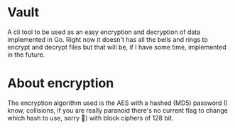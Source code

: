 # Vault

A cli tool to be used as an easy encryption and decryption of data implemented
in Go. Right now it doesn't has all the bells and rings to encrypt and decrypt
files but that will be, if I have some time, implemented in the future.

# About encryption

The encryption algorithm used is the AES with a hashed (MD5) password (I know,
collisions, if you are really paranoid there's no current flag to change which
hash to use, sorry :poop:) with block ciphers of 128 bit. 



